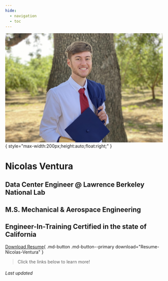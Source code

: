 ```yaml
---
hide:
  - navigation
  - toc
---
```


![Me](me.jpg){ style="max-width:200px;height:auto;float:right;" }

# Nicolas Ventura

## Data Center Engineer @ Lawrence Berkeley National Lab

## M.S. Mechanical & Aerospace Engineering

## Engineer-In-Training Certified in the state of California

[Download Resume](Resume.pdf){ .md-button .md-button--primary download="Resume-Nicolas-Ventura" }

> Click the links below to learn more!

###### Last updated 